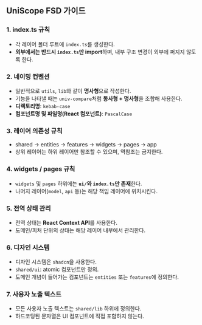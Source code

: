 ## UniScope FSD 가이드

### 1. index.ts 규칙

- 각 레이어 폴더 루트에 `index.ts`를 생성한다.
- **외부에서는 반드시 `index.ts`만 import**하며, 내부 구조 변경이 외부에
  퍼지지 않도록 한다.

### 2. 네이밍 컨벤션

- 일반적으로 `utils`, `lib`와 같이 **명사형**으로 작성한다.
- 기능을 나타낼 때는 `univ-compare`처럼 **동사형 + 명사형**을 조합해 사용한다.
- **디렉토리명**: `kebab-case`
- **컴포넌트명 및 파일명(React 컴포넌트)**: `PascalCase`

### 3. 레이어 의존성 규칙

- shared -> entities -> features -> widgets -> pages -> app
- 상위 레이어는 하위 레이어만 참조할 수 있으며, 역참조는 금지한다.

### 4. widgets / pages 규칙

- `widgets` 및 `pages` 하위에는 **`ui/`와 `index.ts`만 존재**한다.
- 나머지 레이어(`model`, `api` 등)는 해당 책임 레이어에 위치시킨다.

### 5. 전역 상태 관리

- 전역 상태는 **React Context API**를 사용한다.
- 도메인/피처 단위의 상태는 해당 레이어 내부에서 관리한다.

### 6. 디자인 시스템

- 디자인 시스템은 `shadcn`을 사용한다.
- `shared/ui`: atomic 컴포넌트만 정의.
- 도메인 개념이 들어가는 컴포넌트는 `entities` 또는 `features`에 정의한다.

### 7. 사용자 노출 텍스트

- 모든 사용자 노출 텍스트는 `shared/lib` 하위에 정의한다.
- 하드코딩된 문자열은 UI 컴포넌트에 직접 포함하지 않는다.
